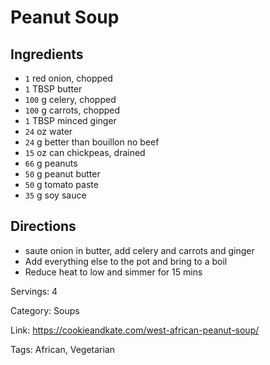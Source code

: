 # Peanut Soup

## Ingredients

- `1` red onion, chopped
- `1` TBSP butter
- `100` g celery, chopped
- `100` g carrots, chopped
- `1` TBSP minced ginger
- `24` oz water
- `24` g better than bouillon no beef
- `15` oz can chickpeas, drained
- `66` g peanuts
- `50` g peanut butter
- `50` g tomato paste
- `35` g soy sauce

## Directions

- saute onion in butter, add celery and carrots and ginger
- Add everything else to the pot and bring to a boil
- Reduce heat to low and simmer for 15 mins

Servings: 4

Category: Soups

Link: https://cookieandkate.com/west-african-peanut-soup/

Tags: African, Vegetarian

